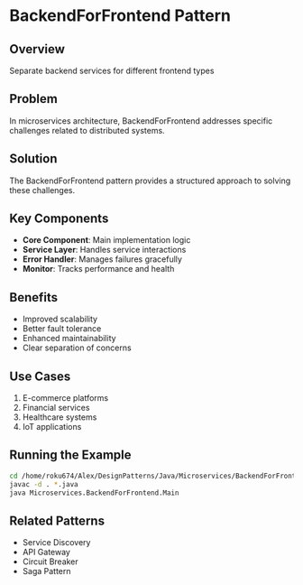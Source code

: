 # BackendForFrontend Pattern

## Overview
Separate backend services for different frontend types

## Problem
In microservices architecture, BackendForFrontend addresses specific challenges related to distributed systems.

## Solution
The BackendForFrontend pattern provides a structured approach to solving these challenges.

## Key Components
- **Core Component**: Main implementation logic
- **Service Layer**: Handles service interactions
- **Error Handler**: Manages failures gracefully
- **Monitor**: Tracks performance and health

## Benefits
- Improved scalability
- Better fault tolerance
- Enhanced maintainability
- Clear separation of concerns

## Use Cases
1. E-commerce platforms
2. Financial services
3. Healthcare systems
4. IoT applications

## Running the Example
```bash
cd /home/roku674/Alex/DesignPatterns/Java/Microservices/BackendForFrontend
javac -d . *.java
java Microservices.BackendForFrontend.Main
```

## Related Patterns
- Service Discovery
- API Gateway
- Circuit Breaker
- Saga Pattern
